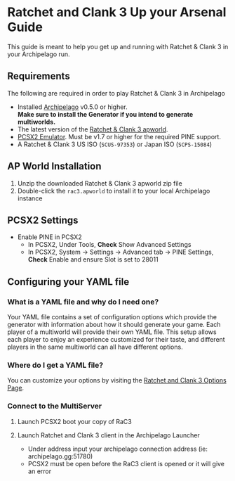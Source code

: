 # Ratchet and Clank 3 Up your Arsenal Guide

This guide is meant to help you get up and running with Ratchet & Clank 3 in your Archipelago run.

## Requirements

The following are required in order to play Ratchet & Clank 3 in Archipelago

- Installed [Archipelago](https://github.com/ArchipelagoMW/Archipelago/releases) v0.5.0 or higher.\
   **Make sure to install the Generator if you intend to generate multiworlds.**
- The latest version of the [Ratchet & Clank 3 apworld](https://github.com/Taoshix/RaC3AP/releases).
- [PCSX2 Emulator](https://pcsx2.net/downloads/). Must be v1.7 or higher for the required PINE support.
- A Ratchet & Clank 3 US ISO (`SCUS-97353`) or Japan ISO (`SCPS-15084`)

## AP World Installation

1. Unzip the downloaded Ratchet & Clank 3 apworld zip file
2. Double-click the `rac3.apworld` to install it to your local Archipelago instance

## PCSX2 Settings
- Enable PINE in PCSX2
  - In PCSX2, Under Tools, **Check** Show Advanced Settings
  - In PCSX2, System -> Settings -> Advanced tab -> PINE Settings,
    **Check** Enable and ensure Slot is set to 28011

## Configuring your YAML file

### What is a YAML file and why do I need one?

Your YAML file contains a set of configuration options which provide the generator with information about how it should
generate your game. Each player of a multiworld will provide their own YAML file. This setup allows each player to enjoy
an experience customized for their taste, and different players in the same multiworld can all have different options.

### Where do I get a YAML file?

You can customize your options by visiting
the [Ratchet and Clank 3 Options Page](/games/Ratchet%20and%20Clank%203%20Up%20your%20Arsenal/player-options).

### Connect to the MultiServer

1. Launch PCSX2 boot your copy of RaC3

2. Launch Ratchet and Clank 3 client in the Archipelago Launcher
    - Under address input your archipelago connection address (ie: archipelago.gg:51780)
    - PCSX2 must be open before the RaC3 client is opened or it will give an error

